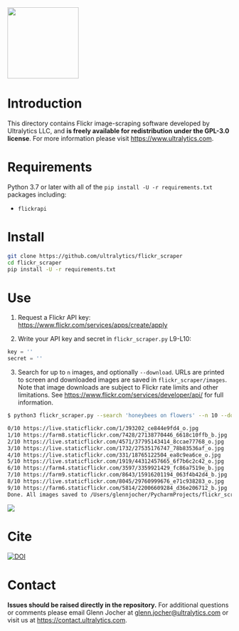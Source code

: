  <img src="https://storage.googleapis.com/ultralytics/logo/logoname1000.png" width="160">

# Introduction

This directory contains Flickr image-scraping software developed by Ultralytics LLC, and **is freely available for redistribution under the GPL-3.0 license**. For more information please visit https://www.ultralytics.com.

# Requirements

Python 3.7 or later with all of the `pip install -U -r requirements.txt` packages including:
- `flickrapi`

# Install
```bash
git clone https://github.com/ultralytics/flickr_scraper
cd flickr_scraper
pip install -U -r requirements.txt
```

# Use

1. Request a Flickr API key: https://www.flickr.com/services/apps/create/apply

2. Write your API key and secret in `flickr_scraper.py` L9-L10:
```python
key = ''
secret = ''
```

3. Search for up to `n` images, and optionally `--download`. URLs are printed to screen and downloaded images are saved in `flickr_scraper/images`. Note that image downloads are subject to Flickr rate limits and other limitations. See https://www.flickr.com/services/developer/api/ for full information.

```bash
$ python3 flickr_scraper.py --search 'honeybees on flowers' --n 10 --download

0/10 https://live.staticflickr.com/1/393202_ce844e9fd4_o.jpg
1/10 https://farm8.staticflickr.com/7428/27138770446_6618c10ffb_b.jpg
2/10 https://live.staticflickr.com/4571/37795143414_8ccae77768_o.jpg
3/10 https://live.staticflickr.com/1732/27535176747_78b83536af_o.jpg
4/10 https://live.staticflickr.com/331/18765122504_ea8c9ea6ce_o.jpg
5/10 https://live.staticflickr.com/1919/44312457665_6f7b6c2c42_o.jpg
6/10 https://farm4.staticflickr.com/3597/3359921429_fc86a7519e_b.jpg
7/10 https://farm9.staticflickr.com/8643/15916201194_063f4b42d4_b.jpg
8/10 https://live.staticflickr.com/8045/29760999676_e71c938283_o.jpg
9/10 https://farm6.staticflickr.com/5814/22006609284_d36e206712_b.jpg
Done. All images saved to /Users/glennjocher/PycharmProjects/flickr_scraper/images/honeybees_on_flowers/
```
 <img src="https://user-images.githubusercontent.com/26833433/75074332-4792c600-54b0-11ea-8c98-22acf58ba8e7.jpg" width="">



# Cite

[![DOI](https://zenodo.org/badge/242235660.svg)](https://zenodo.org/badge/latestdoi/242235660)

# Contact

**Issues should be raised directly in the repository.** For additional questions or comments please email Glenn Jocher at glenn.jocher@ultralytics.com or visit us at https://contact.ultralytics.com.
